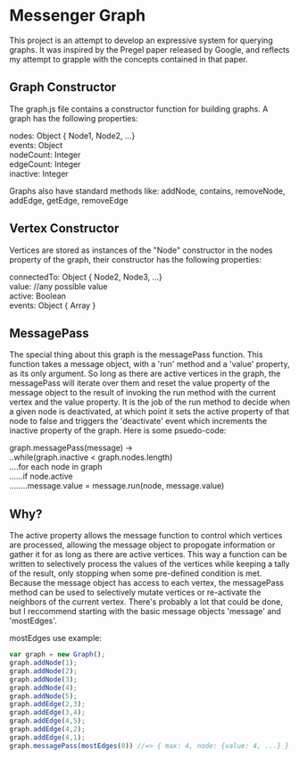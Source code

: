 Messenger Graph
===============

This project is an attempt to develop an expressive system for querying graphs. It was inspired by the Pregel paper released by Google, and reflects my attempt to grapple with the concepts contained in that paper.


Graph Constructor
-----

The graph.js file contains a constructor function for building graphs. A graph has the following properties:

nodes: Object { Node1, Node2, ...}    
events: Object    
nodeCount: Integer        
edgeCount: Integer    
inactive: Integer   

Graphs also have standard methods like: addNode, contains, removeNode, addEdge, getEdge, removeEdge

Vertex Constructor
------

Vertices are stored as instances of the "Node" constructor in the nodes property of the graph, their constructor has the following properties:

connectedTo: Object { Node2, Node3, ...}    
value: //any possible value   
active: Boolean   
events: Object { Array }    

MessagePass
------

The special thing about this graph is the messagePass function. This function takes a message object, with a 'run' method and a 'value' property, as its only argument. So long as there are active vertices in the graph, the messagePass will iterate over them and reset the value property of the message object to the result of invoking the run method with the current vertex and the value property. It is the job of the run method to decide when a given node is deactivated, at which point it sets the active property of that node to false and triggers the 'deactivate' event which increments the inactive property of the graph. Here is some psuedo-code:    

graph.messagePass(message) ->    
..while(graph.inactive < graph.nodes.length)    
....for each node in graph    
......if node.active    
........message.value = message.run(node, message.value)    

Why?
----

The active property allows the message function to control which vertices are processed, allowing the message object to propogate information or gather it for as long as there are active vertices. This way a function can be written to selectively process the values of the vertices while keeping a tally of the result, only stopping when some pre-defined condition is met. Because the message object has access to each vertex, the messagePass method can be used to selectively mutate vertices or re-activate the neighbors of the current vertex. There's probably a lot that could be done, but I reccommend starting with the basic message objects 'message' and 'mostEdges'. 

mostEdges use example:
```javascript
var graph = new Graph();
graph.addNode(1);
graph.addNode(2);
graph.addNode(3);
graph.addNode(4);
graph.addNode(5);
graph.addEdge(2,3);
graph.addEdge(3,4);
graph.addEdge(4,5);
graph.addEdge(4,2);
graph.addEdge(4,1);
graph.messagePass(mostEdges(0)) //=> { max: 4, node: {value: 4, ...} }
```
